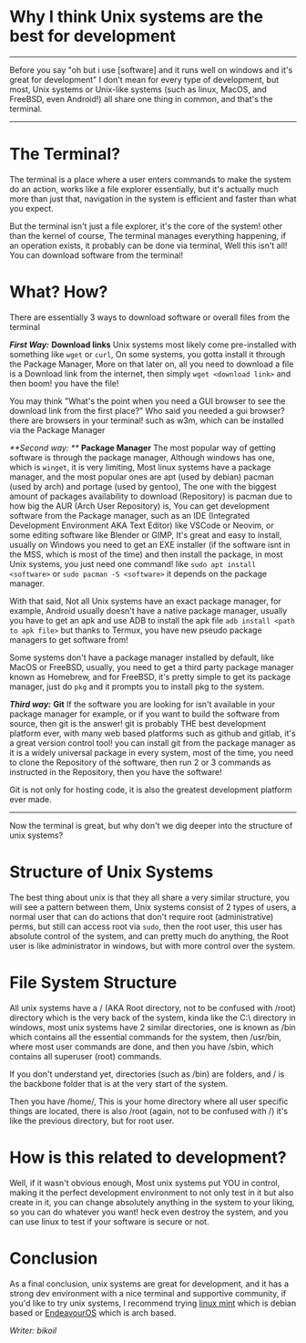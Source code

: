 # Why I think Unix systems are the best for development

***

Before you say "oh but i use [software] and it runs well on windows and it's great for development" I don't mean for every type of development, but most, Unix systems or Unix-like systems (such as linux, MacOS, and FreeBSD, even Android!) all share one thing in common, and that's the terminal.

***

# The Terminal?
The terminal is a place where a user enters commands to make the system do an action, works like a file explorer essentially, but it's actually much more than just that, navigation in the system is efficient and faster than what you expect.

But the terminal isn't just a file explorer, it's the core of the system! other than the kernel of course, The terminal manages everything happening, if an operation exists, it probably can be done via terminal, Well this isn't all! You can download software from the terminal!

# What? How? 
There are essentially 3 ways to download software or overall files from the terminal

_**First Way:**_ **Download links**
Unix systems most likely come pre-installed with something like `wget` or `curl`, On some systems, you gotta install it through the Package Manager, More on that later on, all you need to download a file is a Download link from the internet, then simply `wget <download link>` and then boom! you have the file!

You may think "What's the point when you need a GUI browser to see the download link from the first place?" Who said you needed a gui browser? there are browsers in your terminal! such as w3m, which can be installed via the Package Manager

_**Second way: **_ **Package Manager**
The most popular way of getting software is through the package manager, Although windows has one, which is `winget`, it is very limiting, Most linux systems have a package manager, and the most popular ones are apt (used by debian) pacman (used by arch) and portage (used by gentoo), The one with the biggest amount of packages availability to download (Repository) is pacman due to how big the AUR (Arch User Repository) is, You can get development software from the Package manager, such as an IDE (Integrated Development Environment AKA Text Editor) like VSCode or Neovim, or some editing software like Blender or GIMP, It's great and easy to install, usually on Windows you need to get an EXE installer (if the software isnt in the MSS, which is most of the time) and then install the package, in most Unix systems, you just need one command! like `sudo apt install <software>` or `sudo pacman -S <software>` it depends on the package manager.

With that said, Not all Unix systems have an exact package manager, for example, Android usually doesn't have a native package manager, usually you have to get an apk and use ADB to install the apk file `adb install <path to apk file>` but thanks to Termux, you have new pseudo package managers to get software from! 

Some systems don't have a package manager installed by default, like MacOS or FreeBSD, usually, you need to get a third party package manager known as Homebrew, and for FreeBSD, it's pretty simple to get its package manager, just do `pkg` and it prompts you to install pkg to the system.

_**Third way:**_ **Git**
If the software you are looking for isn't available in your package manager for example, or if you want to build the software from source, then git is the answer! git is probably THE best development platform ever, with many web based platforms such as github and gitlab, it's a great version control tool! you can install git from the package manager as it is a widely universal package in every system, most of the time, you need to clone the Repository of the software, then run 2 or 3 commands as instructed in the Repository, then you have the software!

Git is not only for hosting code, it is also the greatest development platform ever made.

***

Now the terminal is great, but why don't we dig deeper into the structure of unix systems?

# Structure of Unix Systems
The best thing about unix is that they all share a very similar structure, you will see a pattern between them, Unix systems consist of 2 types of users, a normal user that can do actions that don't require root (administrative) perms, but still can access root via `sudo`, then the root user, this user has absolute control of the system, and can pretty much do anything, the Root user is like administrator in windows, but with more control over the system.

# File System Structure 
All unix systems have a / (AKA Root directory, not to be confused with /root) directory which is the very back of the system, kinda like the C:\ directory in windows, most unix systems have 2 similar directories, one is known as /bin which contains all the essential commands for the system, then /usr/bin, where most user commands are done, and then you have /sbin, which contains  all superuser (root) commands.

If you don't understand yet, directories (such as /bin) are folders, and / is the backbone folder that is at the very start of the system.

Then you have /home/<username>, This is your home directory where all user specific things are located, there is also /root (again, not to be confused with /) it's like the previous directory, but for root user.

# How is this related to development?
Well, if it wasn't obvious enough, Most unix systems put YOU in control, making it the perfect development environment to not only test in it but also create in it, you can change absolutely anything in the system to your liking, so you can do whatever you want! heck even destroy the system, and you can use linux to test if your software is secure or not.


# Conclusion
As a final conclusion, unix systems are great for development, and it has a strong dev environment with a nice terminal and supportive community, if you'd like to try unix systems, I recommend trying [linux mint](https://linuxmint.com/) which is debian based or [EndeavourOS](https://endeavouros.com/) which is arch based.


*Writer: bikoil*
